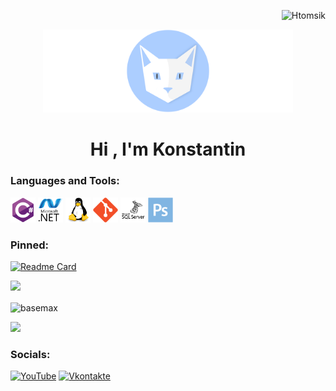 
<style>

#CatImg:hover{

background: url("https://raw.githubusercontent.com/Htomsik/Htomsik/main/Assets/ProileReadme/Kifirka.png") no-repeat;
}

.LanguageTools{
width:40px;
height:40px;
}
</style>

<p align="right"> 
	<img src="https://komarev.com/ghpvc/?username=Htomsik&label=Profile%20views&color=0e75b6&style=plastic" alt="Htomsik" />
</p>


<div align="center">
<img  id="CatImg" width="400" src="https://raw.githubusercontent.com/Htomsik/Htomsik/main/Assets/ProileReadme/icon_cat.png">
</div>

<h1 align="center">Hi , I'm Konstantin</h1>


### Languages and Tools:
<img class="LanguageTools" src="https://raw.githubusercontent.com/devicons/devicon/1119b9f84c0290e0f0b38982099a2bd027a48bf1/icons/csharp/csharp-original.svg" alt="Csharp" />
<img class="LanguageTools" src="https://raw.githubusercontent.com/devicons/devicon/1119b9f84c0290e0f0b38982099a2bd027a48bf1/icons/dot-net/dot-net-original-wordmark.svg" alt=".Net" />
<img class="LanguageTools" src="https://raw.githubusercontent.com/devicons/devicon/1119b9f84c0290e0f0b38982099a2bd027a48bf1/icons/linux/linux-original.svg" alt="linux" />
<img class="LanguageTools" src="https://raw.githubusercontent.com/devicons/devicon/1119b9f84c0290e0f0b38982099a2bd027a48bf1/icons/git/git-original.svg" alt="git" />
<img class="LanguageTools" src="https://raw.githubusercontent.com/devicons/devicon/1119b9f84c0290e0f0b38982099a2bd027a48bf1/icons/microsoftsqlserver/microsoftsqlserver-plain-wordmark.svg" alt="Sql" />
<img class="LanguageTools" src="https://raw.githubusercontent.com/devicons/devicon/1119b9f84c0290e0f0b38982099a2bd027a48bf1/icons/photoshop/photoshop-plain.svg" alt="Sql" />

### Pinned:
[![Readme Card](https://github-readme-stats.vercel.app/api/pin/?username=Htomsik&repo=LiteCall)](https://github.com/anuraghazra/github-readme-stats)

![](https://raw.githubusercontent.com/andreasbm/readme/master/assets/lines/aqua.png)

<img align="center" src="https://github-readme-stats.vercel.app/api?username=Htomsik&show_icons=true&locale=en" alt="basemax">

![](https://raw.githubusercontent.com/andreasbm/readme/master/assets/lines/aqua.png)
### Socials:
[![YouTube](https://img.shields.io/badge/-YouTube-090909?style=for-the-badge&logo=YouTube&logoColor=FF0000)](https://www.youtube.com/watch?v=dQw4w9WgXcQ)
[![Vkontakte](https://img.shields.io/badge/-VK-090909?style=for-the-badge&logo=Vk&logoColor=4F7DB3)](https://vk.com/jessnjake)

